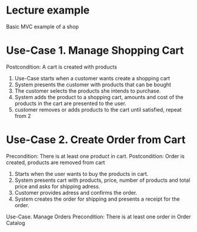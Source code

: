 # Lecture example

Basic MVC example of a shop

Use-Case 1. Manage Shopping Cart
=====================================

Postcondition: A cart is created with products

1. Use-Case starts when a customer wants create a shopping cart
2. System presents the customer with products that can be bought
3. The customer selects the products she intends to purchase.
4. System adds the product to a shopping cart, amounts and cost of the products in the cart are presented to the user.
5. customer removes or adds products to the cart until satisfied, repeat from 2


Use-Case 2. Create Order from Cart
==============================
Precondition: There is at least one product in cart.
Postcondition: Order is created, products are removed from cart

1. Starts when the user wants to buy the products in cart.
2. System presents cart with products, price, number of products and total price and asks for shipping adress.
3. Customer provides adress and confirms the order.
4. System creates the order for shipping and presents a receipt for the order.

Use-Case. Manage Orders
Precondition: There is at least one order in Order Catalog


